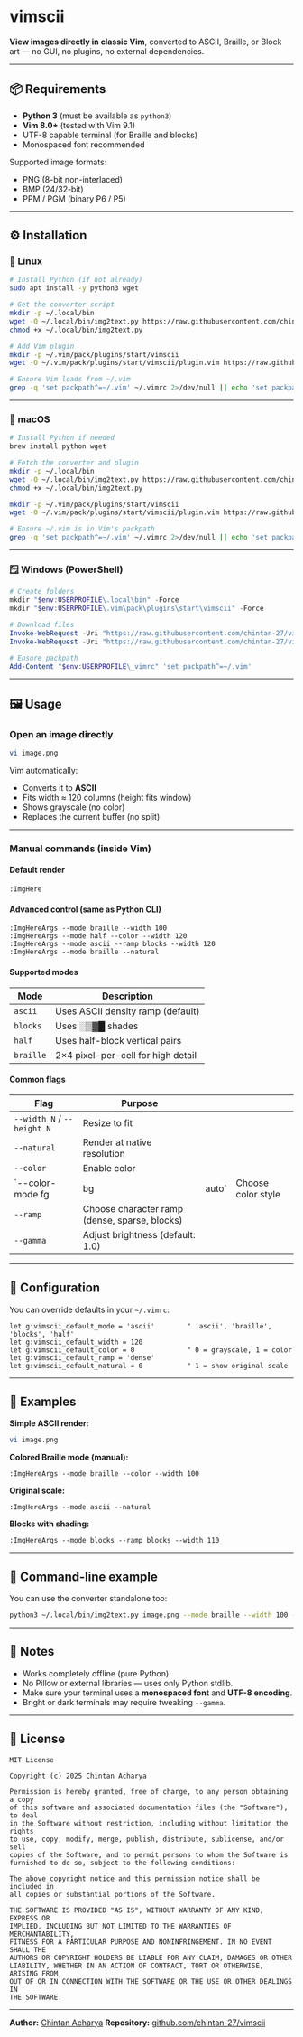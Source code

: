 # vimscii

**View images directly in classic Vim**, converted to ASCII, Braille, or Block art — no GUI, no plugins, no external dependencies.

---

## 📦 Requirements

- **Python 3** (must be available as `python3`)
- **Vim 8.0+** (tested with Vim 9.1)
- UTF-8 capable terminal (for Braille and blocks)
- Monospaced font recommended

Supported image formats:
- PNG (8-bit non-interlaced)
- BMP (24/32-bit)
- PPM / PGM (binary P6 / P5)

---

## ⚙️ Installation

### 🐧 Linux
```bash
# Install Python (if not already)
sudo apt install -y python3 wget

# Get the converter script
mkdir -p ~/.local/bin
wget -O ~/.local/bin/img2text.py https://raw.githubusercontent.com/chintan-27/vimscii/main/img2text.py
chmod +x ~/.local/bin/img2text.py

# Add Vim plugin
mkdir -p ~/.vim/pack/plugins/start/vimscii
wget -O ~/.vim/pack/plugins/start/vimscii/plugin.vim https://raw.githubusercontent.com/chintan-27/vimscii/main/plugin.vim

# Ensure Vim loads from ~/.vim
grep -q 'set packpath^=~/.vim' ~/.vimrc 2>/dev/null || echo 'set packpath^=~/.vim' >> ~/.vimrc
````

---

### 🍎 macOS

```bash
# Install Python if needed
brew install python wget

# Fetch the converter and plugin
mkdir -p ~/.local/bin
wget -O ~/.local/bin/img2text.py https://raw.githubusercontent.com/chintan-27/vimscii/main/img2text.py
chmod +x ~/.local/bin/img2text.py

mkdir -p ~/.vim/pack/plugins/start/vimscii
wget -O ~/.vim/pack/plugins/start/vimscii/plugin.vim https://raw.githubusercontent.com/chintan-27/vimscii/main/plugin.vim

# Ensure ~/.vim is in Vim's packpath
grep -q 'set packpath^=~/.vim' ~/.vimrc 2>/dev/null || echo 'set packpath^=~/.vim' >> ~/.vimrc
```

---

### 🪟 Windows (PowerShell)

```powershell
# Create folders
mkdir "$env:USERPROFILE\.local\bin" -Force
mkdir "$env:USERPROFILE\.vim\pack\plugins\start\vimscii" -Force

# Download files
Invoke-WebRequest -Uri "https://raw.githubusercontent.com/chintan-27/vimscii/main/img2text.py" -OutFile "$env:USERPROFILE\.local\bin\img2text.py"
Invoke-WebRequest -Uri "https://raw.githubusercontent.com/chintan-27/vimscii/main/plugin.vim" -OutFile "$env:USERPROFILE\.vim\pack\plugins\start\vimscii\plugin.vim"

# Ensure packpath
Add-Content "$env:USERPROFILE\_vimrc" 'set packpath^=~/.vim'
```

---

## 🖼️ Usage

### Open an image directly

```bash
vi image.png
```

Vim automatically:

* Converts it to **ASCII**
* Fits width ≈ 120 columns (height fits window)
* Shows grayscale (no color)
* Replaces the current buffer (no split)

---

### Manual commands (inside Vim)

#### Default render

```vim
:ImgHere
```

#### Advanced control (same as Python CLI)

```vim
:ImgHereArgs --mode braille --width 100
:ImgHereArgs --mode half --color --width 120
:ImgHereArgs --mode ascii --ramp blocks --width 120
:ImgHereArgs --mode braille --natural
```

#### Supported modes

| Mode      | Description                        |
| --------- | ---------------------------------- |
| `ascii`   | Uses ASCII density ramp (default)  |
| `blocks`  | Uses ░▒▓█ shades                   |
| `half`    | Uses half-block vertical pairs     |
| `braille` | 2×4 pixel-per-cell for high detail |

#### Common flags

| Flag                       | Purpose                                       |       |                    |
| -------------------------- | --------------------------------------------- | ----- | ------------------ |
| `--width N` / `--height N` | Resize to fit                                 |       |                    |
| `--natural`                | Render at native resolution                   |       |                    |
| `--color`                  | Enable color                                  |       |                    |
| `--color-mode fg           | bg                                            | auto` | Choose color style |
| `--ramp`                   | Choose character ramp (dense, sparse, blocks) |       |                    |
| `--gamma`                  | Adjust brightness (default: 1.0)              |       |                    |

---

## 🔧 Configuration

You can override defaults in your `~/.vimrc`:

```vim
let g:vimscii_default_mode = 'ascii'        " 'ascii', 'braille', 'blocks', 'half'
let g:vimscii_default_width = 120
let g:vimscii_default_color = 0             " 0 = grayscale, 1 = color
let g:vimscii_default_ramp = 'dense'
let g:vimscii_default_natural = 0           " 1 = show original scale
```

---

## 🧠 Examples

**Simple ASCII render:**

```bash
vi image.png
```

**Colored Braille mode (manual):**

```vim
:ImgHereArgs --mode braille --color --width 100
```

**Original scale:**

```vim
:ImgHereArgs --mode ascii --natural
```

**Blocks with shading:**

```vim
:ImgHereArgs --mode blocks --ramp blocks --width 110
```

---

## 🧩 Command-line example

You can use the converter standalone too:

```bash
python3 ~/.local/bin/img2text.py image.png --mode braille --width 100 --color
```

---

## 🧰 Notes

* Works completely offline (pure Python).
* No Pillow or external libraries — uses only Python stdlib.
* Make sure your terminal uses a **monospaced font** and **UTF-8 encoding**.
* Bright or dark terminals may require tweaking `--gamma`.

---

## 📜 License

```
MIT License

Copyright (c) 2025 Chintan Acharya

Permission is hereby granted, free of charge, to any person obtaining a copy
of this software and associated documentation files (the "Software"), to deal
in the Software without restriction, including without limitation the rights
to use, copy, modify, merge, publish, distribute, sublicense, and/or sell
copies of the Software, and to permit persons to whom the Software is
furnished to do so, subject to the following conditions:

The above copyright notice and this permission notice shall be included in
all copies or substantial portions of the Software.

THE SOFTWARE IS PROVIDED "AS IS", WITHOUT WARRANTY OF ANY KIND, EXPRESS OR
IMPLIED, INCLUDING BUT NOT LIMITED TO THE WARRANTIES OF MERCHANTABILITY,
FITNESS FOR A PARTICULAR PURPOSE AND NONINFRINGEMENT. IN NO EVENT SHALL THE
AUTHORS OR COPYRIGHT HOLDERS BE LIABLE FOR ANY CLAIM, DAMAGES OR OTHER
LIABILITY, WHETHER IN AN ACTION OF CONTRACT, TORT OR OTHERWISE, ARISING FROM,
OUT OF OR IN CONNECTION WITH THE SOFTWARE OR THE USE OR OTHER DEALINGS IN
THE SOFTWARE.
```
---

**Author:** [Chintan Acharya](https://github.com/chintan-27)
**Repository:** [github.com/chintan-27/vimscii](https://github.com/chintan-27/vimscii)



